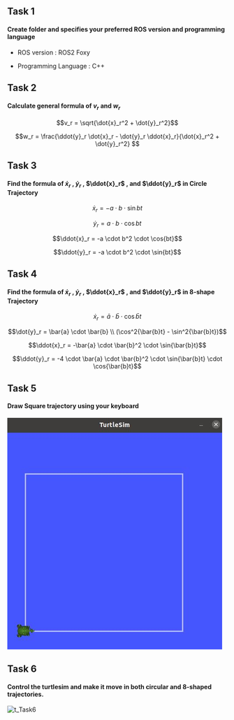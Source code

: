## Task 1

#### Create folder and specifies your preferred ROS version and programming language

- ROS version : ROS2 Foxy

- Programming Language : C++

## Task 2

#### Calculate general formula of $v_r$ and $w_r$

$$v_r = \sqrt{\dot{x}_r^2 + \dot{y}_r^2}$$

$$w_r = \frac{\ddot{y}_r \dot{x}_r - \dot{y}_r \ddot{x}_r}{\dot{x}_r^2 + \dot{y}_r^2} $$

## Task 3

#### Find the formula of $\dot{x}_r$ , $\dot{y}_r$ , $\ddot{x}_r$ , and $\ddot{y}_r$ in Circle Trajectory

$$\dot{x}_r = -a \cdot b \cdot \sin{bt}$$

$$\dot{y}_r = a \cdot b \cdot \cos{bt}$$

$$\ddot{x}_r = -a \cdot b^2 \cdot \cos{bt}$$

$$\ddot{y}_r = -a \cdot b^2 \cdot \sin{bt}$$

## Task 4

#### Find the formula of $\dot{x}_r$ , $\dot{y}_r$ , $\ddot{x}_r$ , and $\ddot{y}_r$ in 8-shape Trajectory

$$\dot{x}_r = \bar{a} \cdot \bar{b} \cdot \cos{\bar{b}t}$$

$$\dot{y}_r = \bar{a} \cdot \bar{b} \\ (\cos^2{\bar{b}t} - \sin^2{\bar{b}t})$$

$$\ddot{x}_r = -\bar{a} \cdot \bar{b}^2 \cdot \sin{\bar{b}t}$$

$$\ddot{y}_r = -4 \cdot \bar{a} \cdot \bar{b}^2 \cdot \sin{\bar{b}t} \cdot \cos{\bar{b}t}$$

## Task 5

#### Draw Square trajectory using your keyboard

![alt text](./Task5.jpg)

## Task 6

#### Control the turtlesim and make it move in both circular and 8-shaped trajectories.

![t_Task6](https://github.com/Minho-iNCSL/incsl_summer_2023/assets/60316325/6c0779f4-4cee-4b9a-8af9-2285fdad4a3f)


